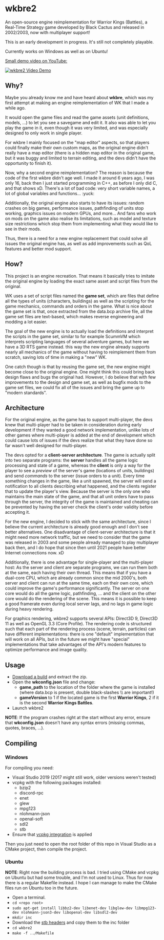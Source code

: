 # wkbre2

An open-source engine reimplementation for Warrior Kings (Battles), a Real-Time Strategy game
developed by Black Cactus and released in 2002/2003, now with multiplayer support!

This is an early development in progress. It's still not completely playable.

Currently works on Windows as well as on Ubuntu!

[Small demo video on YouTube:](https://youtu.be/WBQn7A8Gpwg)

[![wkbre2 Video Demo](https://img.youtube.com/vi/WBQn7A8Gpwg/0.jpg)](https://youtu.be/WBQn7A8Gpwg)


## Why?

Maybe you already know me and have heard about **wkbre**, which was my first attempt at making
an engine reimplementation of WK that I made a while ago.

It would open the game files and read the game assets (unit definitions, models, ...) to let you 
see a savegame and edit it. It also was able to let you play the game in it, even though it was
very limited, and was especially designed to only work in single player.

For wkbre I mainly focused on the "map editor" aspects, so that players could finally
make their own custom maps, as the original engine didn't really have a map editor (there
is a hidden map editor in the original game, but it was buggy and limited to terrain editing,
and the devs didn't have the opportunity to finish it).

Now, why a second engine reimplementation? The reason is because the code of the first wkbre
didn't age well. I made it around 6 years ago, I was only 16, back then I just
started programming in C++, as before I only did C, and that shows xD. There's a lot of bad code:
very short variable names, a lot of global variables and functions... :yuck:

Additionally, the original engine also starts to have its issues: random crashes on big games,
performance issues, pathfinding of units stop working, graphics issues on modern GPUs, and more...
And fans who work on mods on the game also realise its limitations, such as model and texture
size restrictions which stop them from implementing what they would like to see in their mods.

Thus, there is a need for a new engine replacement that could solve all issues the original engine has,
as well as add improvements such as QoL features and better mod support.

## How?

This project is an engine recreation. That means it basically tries to imitate the original engine
by loading the exact same asset and script files from the original.

WK uses a set of script files named the **game set**, which are files that define all the types of units
(characters, buildings) as well as the scripting for the game mechanics, commands and orders in the game.
What is nice about the game set is that, once extracted from the data.bcp archive file,
all the game set files are text-based, which makes reverse engineering and modding a lot easier. 

The goal of the new engine is to actually load the definitions and interpret the scripts
in the game set, similar to for example ScummVM which interprets scripting languages of several
adventure games, but here we have a 3D RTS game instead. this way the new engine already supports
nearly all mechanics of the game without having to reimplement them from scratch, saving
lots of time in making a "new" WK.

One catch though is that by reusing the game set, the new engine might become close to
the original engine. One might think this could bring back design flaws and bugs the original
had. However, I do believe that with few improvements to the design and game set, as well
as bugfix mods to the game set files, we could fix all of the issues and bring the game up to "modern standards".

## Architecture

For the original engine, as the game has to support multi-player, the devs knew that
multi-player had to be taken in consideration during early development if they wanted
a good network implementation, unlike lots of other games where multi-player is added at the end
of development which could cause lots of issues if the devs realize that what they have done so far
wasn't well designed for multi-player.

The devs opted for a **client-server architecture**. The game is actually split into
two separate programs: the **server** handles all the game logic processing and state of a game,
whereas the **client** is only a way for the player to see a *preview* of the server's game
(locations of units, buildings) and send *commands* to the server (issue orders to a unit).
Every time something changes in the game, like a unit spawned, the server will send a notification
to all clients describing what happened, and the clients register that to update the player's view.
Because the server is the only one who maintains the main state of the game, and that
all unit orders have to pass through the server, the integrity of the game is maintained
and cheating can be prevented by having the server check the client's order validity before
accepting it.

For the new engine, I decided to stick with the same architecture, since I believe the
current architecture is already good enough and I don't see better alternatives. One
disadvantage of client-server architecture is that it might need more network traffic,
but we need to consider that the game was released in 2003 and some people already managed
to play multiplayer back then, and I do hope that since then until 2021 people have better
Internet connections now. xD

Additionally, there is one advantage for single-player and the multi-player host:
As the server and client are separate programs, we can run them both at the same,
each having their own thread. This means that if you have a dual-core CPU, which are already
common since the mid 2000's, both server and client can run at the same time, each on their
own core, which could improve the game's performance significantly.
The server on one core would do all the game logic, pathfinding, ... and the client on
the other core would do the rendering of the scene. This means it is possible to keep a
good framerate even during local server lags, and no lags in game logic during heavy rendering.

For graphics rendering, wkbre2 supports several APIs: Direct3D 9, Direct3D 11
as well as OpenGL 3.3 (Core Profile). The rendering code is structured
such that each part of the rendering process (scene, terrain, particles) can
have different implementations: there is one "default" implementation that will
work on all APIs, but in the future we might have "special" implementations
that take advantages of the API's modern features to optimize performance
and image quality.

## Usage
 - [Download a build](https://github.com/AdrienTD/wkbre2/releases) and extract the zip.
 - Open the **wkconfig.json** file and change:
   - **game_path** to the location of the folder where the game is installed
     (where data.bcp is present, double black-slashes \\\\ are important!)
   - **gameVersion** to 1 if the located game is the first **Warrior Kings**,
     2 if it is the second **Warrior Kings Battles**.
 - Launch wkbre2

**NOTE**: If the program crashes right at the start without any error, ensure that
**wkconfig.json** doesn't have any syntax errors (missing commas, quotes, braces, ...).

## Compiling

### Windows

For compiling you need:
 - Visual Studio 2019 (2017 might still work, older versions weren't tested)
 - vcpkg with the following packages installed:
   - bzip2
   - discord-rpc
   - enet
   - glew
   - mpg123
   - nlohmann-json
   - openal-soft
   - sdl2
   - stb
 - Ensure that [vcpkg integration](https://docs.microsoft.com/en-us/cpp/build/integrate-vcpkg) is applied

Then you just need to open the root folder of this repo in Visual Studio as a CMake project,
then compile the project.

### Ubuntu

**NOTE**: Right now the building process is bad. I tried using CMake and vcpkg on Ubuntu but
had some trouble, and I'm not used to Linux. Thus for now there is a regular Makefile instead. I hope I can manage
to make the CMake files run on Ubuntu too in the future.

- Open a terminal.
- `cd <repo root>`
- `sudo apt-get install libbz2-dev libenet-dev libglew-dev libmpg123-dev nlohmann-json3-dev libopenal-dev libsdl2-dev`
- `mkdir inc`
- Download the [stb headers](https://github.com/nothings/stb) and copy them to the inc folder
- `cd wkbre2`
- `make -f ../Makefile`
